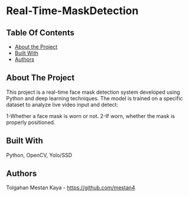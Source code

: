 # Real-Time-MaskDetection

## Table Of Contents

* [About the Project](#about-the-project)
* [Built With](#built-with)
* [Authors](#authors)

## About The Project

This project is a real-time face mask detection system developed using Python and deep learning techniques. The model is trained on a specific dataset to analyze live video input and detect:

1-Whether a face mask is worn or not.
2-If worn, whether the mask is properly positioned.

## Built With

Python, OpenCV, Yolo/SSD

## Authors
Tolgahan Mestan Kaya - https://github.com/mestan4 
